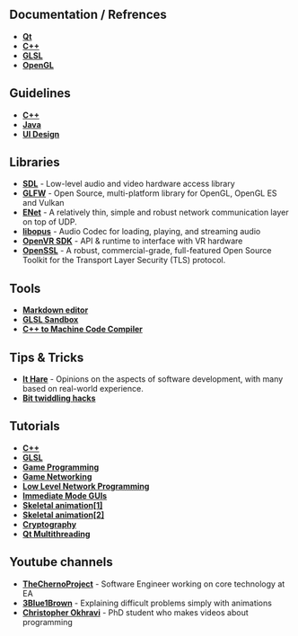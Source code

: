 ## Documentation / Refrences
* [**Qt**](https://doc.qt.io/)
* [**C++**](https://en.cppreference.com/w/)
* [**GLSL**](https://www.khronos.org/registry/OpenGL/specs/gl/GLSLangSpec.1.20.pdf)
* [**OpenGL**](http://docs.gl/)

## Guidelines
* [**C++**](https://github.com/isocpp/CppCoreGuidelines/blob/master/CppCoreGuidelines.md)
* [**Java**](https://google.github.io/styleguide/javaguide.html)
* [**UI Design**](https://material.io/design/)

## Libraries
* [**SDL**](https://www.libsdl.org/index.php) - Low-level audio and video hardware access library
* [**GLFW**](https://github.com/glfw/glfw) - Open Source, multi-platform library for OpenGL, OpenGL ES and Vulkan
* [**ENet**](https://github.com/zpl-c/enet) - A relatively thin, simple and robust network communication layer on top of UDP.
* [**libopus**](https://opus-codec.org/) - Audio Codec for loading, playing, and streaming audio
* [**OpenVR SDK**](https://github.com/ValveSoftware/openvr) - API & runtime to interface with VR hardware
* [**OpenSSL**](https://github.com/openssl/openssl) - A robust, commercial-grade, full-featured Open Source Toolkit for the Transport Layer Security (TLS) protocol.

## Tools
* [**Markdown editor**](https://stackedit.io)
* [**GLSL Sandbox**](http://glslsandbox.com/e)
* [**C++ to Machine Code Compiler**](https://gcc.godbolt.org/)

## Tips & Tricks
* [**It Hare**](http://ithare.com/) - Opinions on the aspects of software development, with many based on real-world experience.
* [**Bit twiddling hacks**](https://graphics.stanford.edu/~seander/bithacks.html)

## Tutorials
* [**C++**](https://www.learncpp.com)
* [**GLSL**](https://learnopengl.com/Getting-started/Shaders)
* [**Game Programming**](https://gameprogrammingpatterns.com/contents.html)
* [**Game Networking**](https://github.com/MFatihMAR/Awesome-Game-Networking)
* [**Low Level Network Programming**](https://beej.us/guide/bgnet/)
* [**Immediate Mode GUIs**](http://sol.gfxile.net/imgui/index.html)
* [**Skeletal animation[1]**](https://www.khronos.org/opengl/wiki/Skeletal_Animation)
* [**Skeletal animation[2]**](http://voxels.blogspot.com/2014/03/skinned-skeletal-animation-tutorial.html)
* [**Cryptography**](https://pixelprivacy.com/resources/cryptography-guide/)
* [**Qt Multithreading**](https://www.toptal.com/qt/qt-multithreading-c-plus-plus)

## Youtube channels
* [**TheChernoProject**](https://www.youtube.com/user/TheChernoProject) - Software Engineer working on core technology at EA
* [**3Blue1Brown**](https://www.youtube.com/channel/UCYO_jab_esuFRV4b17AJtAw) - Explaining difficult problems simply with animations
* [**Christopher Okhravi**](https://www.youtube.com/channel/UCbF-4yQQAWw-UnuCd2Azfzg) - PhD student who makes videos about programming
